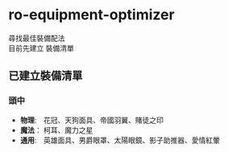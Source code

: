 # ro-equipment-optimizer
尋找最佳裝備配法  
目前先建立 裝備清單



## 已建立裝備清單

### 頭中
* **物理**:　花冠、天狗面具、帝國羽翼、賭徒之印
* **魔法**： 柯耳、魔力之星
* **通用**:　英雄面具、男爵眼罩、太陽眼鏡、影子助推器、愛情紅暈
